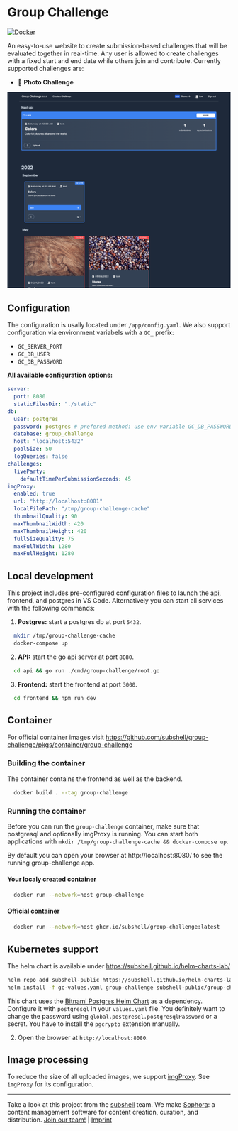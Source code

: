 # Group Challenge

[![Docker](https://github.com/subshell/group-challenge/actions/workflows/docker-publish.yml/badge.svg)](https://github.com/subshell/group-challenge/actions/workflows/docker-publish.yml)

An easy-to-use website to create submission-based challenges that will be evaluated together in real-time.
Any user is allowed to create challenges with a fixed start and end date while others join and contribute.
Currently supported challenges are:

- 📸 **Photo Challenge**

![Start Screen](.github/start_screen.png)

## Configuration

The configuration is usally located under `/app/config.yaml`.
We also support configuration via environment variabels with a `GC_` prefix:

- `GC_SERVER_PORT`
- `GC_DB_USER`
- `GC_DB_PASSWORD`

**All available configuration options:**

```yaml
server:
  port: 8080
  staticFilesDir: "./static"
db:
  user: postgres
  password: postgres # prefered method: use env variable GC_DB_PASSWORD
  database: group_challenge
  host: "localhost:5432"
  poolSize: 50
  logQueries: false
challenges:
  liveParty:
    defaultTimePerSubmissionSeconds: 45
imgProxy:
  enabled: true
  url: "http://localhost:8081"
  localFilePath: "/tmp/group-challenge-cache"
  thumbnailQuality: 90
  maxThumbnailWidth: 420
  maxThumbnailHeight: 420
  fullSizeQuality: 75
  maxFullWidth: 1280
  maxFullHeight: 1280
```

## Local development

This project includes pre-configured configuration files to launch the api, frontend, and postgres in VS Code.
Alternatively you can start all services with the following commands:

1. **Postgres:** start a postgres db at port `5432`.

```sh
  mkdir /tmp/group-challenge-cache
  docker-compose up
```

2. **API:** start the go api server at port `8080`.

```sh
  cd api && go run ./cmd/group-challenge/root.go
```

3. **Frontend:** start the frontend at port `3000`.

```sh
  cd frontend && npm run dev
```

## Container

For official container images visit https://github.com/subshell/group-challenge/pkgs/container/group-challenge

### Building the container

The container contains the frontend as well as the backend.

```sh
  docker build . --tag group-challenge
```

### Running the container

Before you can run the `group-challenge` container, make sure that postgresql and optionally imgProxy is running.
You can start both applications with `mkdir /tmp/group-challenge-cache && docker-compose up`.

By default you can open your browser at http://localhost:8080/ to see the running group-challenge app.

#### Your localy created container

```sh
  docker run --network=host group-challenge
```

#### Official container

```sh
  docker run --network=host ghcr.io/subshell/group-challenge:latest
```

## Kubernetes support

The helm chart is available under https://subshell.github.io/helm-charts-lab/

```sh
helm repo add subshell-public https://subshell.github.io/helm-charts-lab
helm install -f gc-values.yaml group-challenge subshell-public/group-challenge
```

This chart uses the [Bitnami Postgres Helm Chart](https://github.com/bitnami/charts/tree/master/bitnami/postgresql) as a dependency. Configure it with `postgresql` in your `values.yaml` file.
You definitely want to change the password using `global.postgresql.postgresqlPassword` or a secret. You have to install the `pgcrypto` extension manually.

2. Open the browser at `http://localhost:8080`.

## Image processing

To reduce the size of all uploaded images, we support [imgProxy](https://docs.imgproxy.net). See `imgProxy` for its configuration.

---

Take a look at this project from the [subshell](https://subshell.com) team. We make [Sophora](https://subshell.com/sophora/): a content management software for content creation, curation, and distribution. [Join our team!](https://subshell.com/jobs/) | [Imprint](https://subshell.com/about/imprint/)
